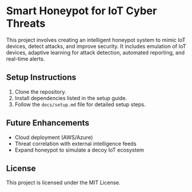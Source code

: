 # Smart Honeypot for IoT Cyber Threats

This project involves creating an intelligent honeypot system to mimic IoT devices, detect attacks, and improve security. It includes emulation of IoT devices, adaptive learning for attack detection, automated reporting, and real-time alerts.

## Setup Instructions

1. Clone the repository.
2. Install dependencies listed in the setup guide.
3. Follow the `docs/setup.md` file for detailed setup steps.

## Future Enhancements
- Cloud deployment (AWS/Azure)
- Threat correlation with external intelligence feeds
- Expand honeypot to simulate a decoy IoT ecosystem

## License
This project is licensed under the MIT License.
